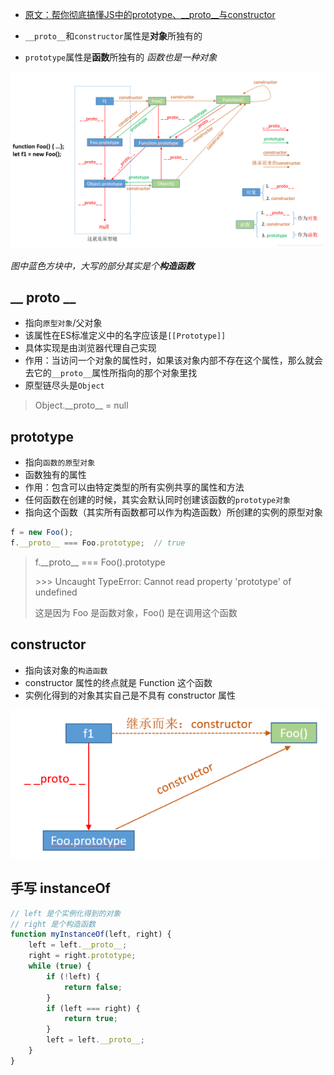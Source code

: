 - [原文：帮你彻底搞懂JS中的prototype、\_\_proto__与constructor](https://blog.csdn.net/cc18868876837/article/details/81211729)

- `__proto__`和`constructor`属性是**对象**所独有的
- `prototype`属性是**函数**所独有的 *函数也是一种对象*

![](../_images/image-20190311194017886.png)

*图中蓝色方块中，大写的部分其实是个**构造函数***

## \_\_ proto __

- 指向`原型对象`/父对象
- 该属性在ES标准定义中的名字应该是`[[Prototype]]`
- 具体实现是由浏览器代理自己实现
- 作用：当访问一个对象的属性时，如果该对象内部不存在这个属性，那么就会去它的`__proto__`属性所指向的那个对象里找
- 原型链尽头是`Object`

> Object.\_\_proto\_\_ = null

## prototype

- 指向`函数的原型对象`
- 函数独有的属性
- 作用：包含可以由特定类型的所有实例共享的属性和方法
- 任何函数在创建的时候，其实会默认同时创建该函数的`prototype对象`
- 指向这个函数（其实所有函数都可以作为构造函数）所创建的实例的原型对象

```javascript
f = new Foo();
f.__proto__ === Foo.prototype;	// true
```

> f.\_\_proto__ === Foo().prototype
>
> \>\>> Uncaught TypeError: Cannot read property 'prototype' of undefined
>
> 这是因为 Foo 是函数对象，Foo() 是在调用这个函数

## constructor

- 指向该对象的`构造函数`
- constructor 属性的终点就是 Function 这个函数
- 实例化得到的对象其实自己是不具有 constructor 属性

![](../_images/image-20200717195336828.png)

## 手写 instanceOf

```javascript
// left 是个实例化得到的对象
// right 是个构造函数
function myInstanceOf(left, right) {
    left = left.__proto__;
    right = right.prototype;
    while (true) {
        if (!left) {
            return false;
        }
        if (left === right) {
            return true;
        }
        left = left.__proto__;
    }
}
```

